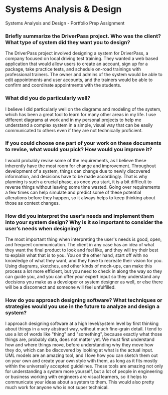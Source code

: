 # Systems Analysis & Design
Systems Analysis and Design - Portfolio Prep Assignment

### Briefly summarize the DriverPass project. Who was the client? What type of system did they want you to design?

The DriverPass project involved designing a system for DriverPass, a company focused on local driving test training. They wanted a web based application that would allow users to create an account, sign up for a package, take practice tests, and schedule on-road trainings with professional trainers. The owner and admins of the system would be able to edit appointments and user accounts, and the trainers would be able to confirm and coordinate appointments with the students.

### What did you do particularly well?

I believe I did particularly well on the diagrams and modeling of the system, which has been a great tool to learn for many other areas in my life. I use different diagrams at work and in my personal projects to help me understand a complex system in a simple, visual way that can be easily communicated to others even if they are not technically proficient.

### If you could choose one part of your work on these documents to revise, what would you pick? How would you improve it?

I would probably revise some of the requirements, as I believe these inherently have the most room for change and improvement. Throughout development of a system, things can change due to newly discovered information, and decisions have to be made accordingly. That is why planning is such a crucial phase, as once you start, it is a bit difficult to reverse things without leaving some time wasted. Going over requirements a few times can help simulate and predict some of these potential alterations before they happen, so it always helps to keep thinking about those as context changes.

### How did you interpret the user’s needs and implement them into your system design? Why is it so important to consider the user’s needs when designing?

The most important thing when interpreting the user's needs is good, open, and frequent communication. The client in any case has an idea of what they want the final product to look and feel like, and they will try their best to explain what that is to you. You on the other hand, start off with no knowledge of what they want, and they have to recreate their vision for you. Using diagrams, sketches, and other kinds of mock-ups, can make this process a lot more efficient, but you need to check in along the way so they can guide you, and you can offer your expert input so they understand any decisions you make as a developer or system designer as well, or else there will be a disconnect and someone will feel unfulfilled.

### How do you approach designing software? What techniques or strategies would you use in the future to analyze and design a system?

I approach designing software at a high level/system level by first thinking about things in a very abstract way, without much fine-grain detail. I tend to use a lot of words like "thing" and "something", because exactly what those things are, probably data, does not matter yet. We must first understand how and where things move, before understanding why they move how they do, which can be discovered by looking at what is the actual input. UML models are an amazing tool, and I love how you can sketch them out on your own and create your own style with them, as long as it fits mostly within the universally accepted guidelines. These tools are amazing not only for understanding a system more yourself, but a lot of people in engineering or business working with engineers are visual learners, so it helps to communicate your ideas about a system to them. This would also pretty much work for anyone who is not super technical.
